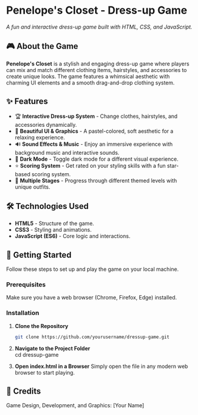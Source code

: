 # Penelope's Closet - Dress-up Game

*A fun and interactive dress-up game built with HTML, CSS, and JavaScript.*

## 🎮 About the Game

**Penelope's Closet** is a stylish and engaging dress-up game where players can mix and match different clothing items, hairstyles, and accessories to create unique looks. The game features a whimsical aesthetic with charming UI elements and a smooth drag-and-drop clothing system.

## ✨ Features

- 🏆 **Interactive Dress-up System** - Change clothes, hairstyles, and accessories dynamically.
- 🎨 **Beautiful UI & Graphics** - A pastel-colored, soft aesthetic for a relaxing experience.
- 🔊 **Sound Effects & Music** - Enjoy an immersive experience with background music and interactive sounds.
- 🌙 **Dark Mode** - Toggle dark mode for a different visual experience.
- ⭐ **Scoring System** - Get rated on your styling skills with a fun star-based scoring system.
- 🔄 **Multiple Stages** - Progress through different themed levels with unique outfits.

## 🛠️ Technologies Used

- **HTML5** - Structure of the game.
- **CSS3** - Styling and animations.
- **JavaScript (ES6)** - Core logic and interactions.

## 🚀 Getting Started

Follow these steps to set up and play the game on your local machine.

### Prerequisites

Make sure you have a web browser (Chrome, Firefox, Edge) installed.

### Installation

1. **Clone the Repository**  
   ```sh
   git clone https://github.com/yourusername/dressup-game.git
2. **Navigate to the Project Folder**  
  cd dressup-game

3. **Open index.html in a Browser**
  Simply open the file in any modern web browser to start playing.
## 🎵 Credits

Game Design, Development, and Graphics: [Your Name]
